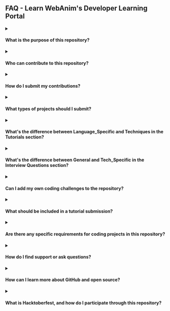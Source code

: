 ## FAQ - Learn WebAnim's Developer Learning Portal

<details>
  <summary><h4>What is the purpose of this repository?</h4></summary>
  
  This repository is designed to be a community-driven resource where contributors can submit projects, tutorials, coding challenges, and interview questions to help others learn and grow in their development journey.  It is also a resource for Hacktoberfest participants.
</details>

<details>
  <summary><h4>Who can contribute to this repository?</h4></summary>

  Anyone!  Whether you are a beginner, intermediate, or advanced developer, you are welcome to contribute. Just make sure to follow the contribution guidelines outlined in the repository.
</details>

<details>
  <summary><h4>How do I submit my contributions?</h4></summary>

  You can submit contributions via Pull Requests. Be sure to fork the repository, make your changes or additions in your own fork, and then submit a Pull Request for review. Check the `How_to_Contribute.md` guide for detailed steps.
</details>

<details>
  <summary><h4>What types of projects should I submit?</h4></summary>

  Projects can range from beginners to advanced level and should focus on learning outcomes. They can be simple applications, coding challenges, or even more complex, collaborative projects. Check the `Projects` folder for examples and guidelines.
</details>

<details>
  <summary><h4>What's the difference between Language_Specific and Techniques in the Tutorials section?</h4></summary>

  The **Language_Specific** section focuses on tutorials for specific programming languages (e.g., Python, JavaScript), while the **Techniques** section covers general coding methodologies, best practices, algorithms, and design patterns that apply across languages.
</details>

<details>
  <summary><h4>What's the difference between General and Tech_Specific in the Interview Questions section?</h4></summary>

  The **General** section includes common interview questions that apply to a variety of positions and industries, while the **Tech_Specific** section focuses on interview questions that are specific to particular technologies, languages, or frameworks.
</details>

<details>
  <summary><h4>Can I add my own coding challenges to the repository?</h4></summary>

  Absolutely! We encourage contributors to submit new coding challenges that help others learn and practice their skills. Just make sure to include detailed problem descriptions and, optionally, sample solutions or hints.
</details>

<details>
  <summary><h4>What should be included in a tutorial submission?</h4></summary>

  Tutorials should include clear explanations, code examples, and step-by-step instructions. Additionally, it's helpful to provide context on how the tutorial fits into the learning journey and why the content is important.
</details>

<details>
  <summary><h4>Are there any specific requirements for coding projects in this repository?</h4></summary>

  Projects should be well-documented, follow coding best practices, and include explanations of how they work. Contributions should also include a clear README.md that outlines how to set up and run the project.
</details>

<details>
  <summary><h4>How do I find support or ask questions?</h4></summary>

  If you have any questions or need help, feel free to open a Discussion or issue in the GitHub repository.  The community is here to help!
</details>

<details>
  <summary><h4>How can I learn more about GitHub and open source?</h4></summary>

  We have a GitHub crash course available in the repository that covers important terms and concepts. You can also check out the [GitHub documentation](https://docs.github.com/en) for more in-depth resources.
</details>

<details>
  <summary><h4>What is Hacktoberfest, and how do I participate through this repository?</h4></summary>

  Hacktoberfest is an annual event where developers contribute to open-source projects.  To participate, fork this repository, contribute through Pull Requests, and help us build a valuable resource for the community!  Make sure to register on the [Hacktoberfest site](https://hacktoberfest.com/) and follow the event's contribution rules.
</details>
